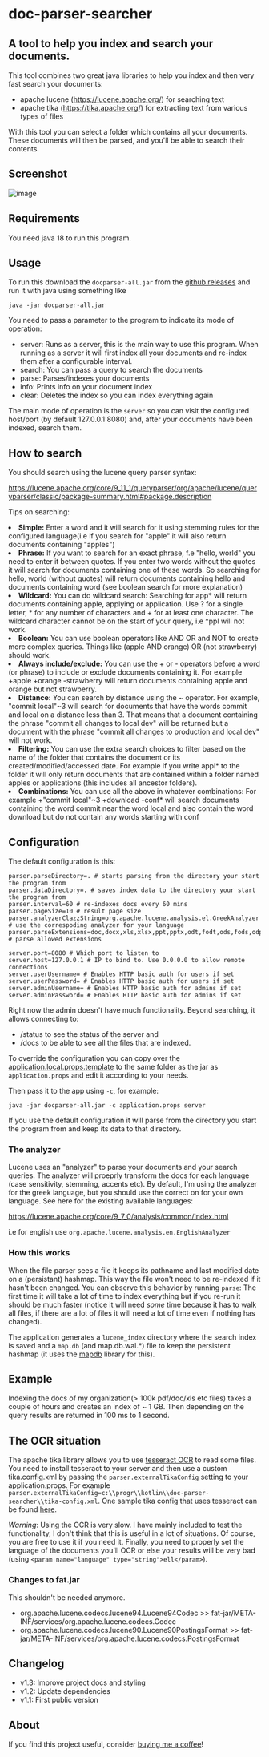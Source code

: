 # doc-parser-searcher

## A tool to help you index and search your documents.

This tool combines two great java libraries to help you index and then very fast search your documents:

* apache lucene (https://lucene.apache.org/) for searching text
* apache tika (https://tika.apache.org/) for extracting text from various types of files

With this tool you can select a folder which contains all your documents.
These documents will then be parsed, and you'll be able to search their contents. 

## Screenshot

![image](https://github.com/spapas/doc-parser-searcher/assets/3911074/c5a18c9e-3ab5-4a7a-8c93-1ad37cd26353)

## Requirements

You need java 18 to run this program.

## Usage

To run this download the `docparser-all.jar` from the 
[github releases](https://github.com/spapas/doc-parser-searcher/releases)
and run it with java using something like 

```
java -jar docparser-all.jar 
```

You need to pass a parameter to the program to indicate its mode of operation:

* server: Runs as a server, this is the main way to use this program. When running as a server it will first index all your documents and re-index them after a configurable interval.
* search: You can pass a query to search the documents
* parse: Parses/indexes your documents
* info: Prints info on your document index
* clear: Deletes the index so you can index everything again

The main mode of operation is the `server` so you can visit the configured host/port (by default 127.0.0.1:8080) and, after your documents have been indexed, search them. 

## How to search

You should search using the lucene query parser syntax:

https://lucene.apache.org/core/9_11_1/queryparser/org/apache/lucene/queryparser/classic/package-summary.html#package.description

Tips on searching:
<li><b>Simple:</b> Enter a word and it will search for it using stemming rules for the configured language(i.e if you search for "apple" it will also return documents containing "apples")</li>
<li><b>Phrase:</b> If you want to search for an exact phrase, f.e "hello, world" you need to enter it between quotes. If you enter two words without the quotes it will search for documents containing one of these words. So searching for hello, world (without quotes) will return documents containing hello and documents containing word (see boolean search for more explanation)</li>
<li><b>Wildcard:</b> You can do wildcard search: Searching for app* will return documents containing apple, applying or application. Use ? for a single letter, * for any number of characters and + for at least one character. The wildcard character cannot be on the start of your query, i.e *ppl will not work.</li>
<li><b>Boolean:</b> You can use boolean operators like AND OR and NOT to create more complex queries. Things like (apple AND orange) OR (not strawberry) should work. </li>
<li><b>Always include/exclude:</b> You can use the + or - operators before a word (or phrase) to include or exclude documents containing it. For example +apple +orange -strawberry will return documents containing apple and orange but not strawberry.</li>
<li><b>Distance:</b> You can search by distance using the ~ operator. For example, "commit local"~3 will search for documents that have the words commit and local on a distance less than 3. That means that a document containing the phrase "commit all changes to local dev" will be returned but a document with the phrase "commit all changes to production and local dev" will not work.</li>
<li><b>Filtering:</b> You can use the extra search choices to filter based on the name of the folder that contains the document or its created/modified/accessed date. For example if you write appl* to the folder it will only return documents that are contained within a folder named apples or applications (this includes all ancestor folders).</li>
<li><b>Combinations:</b> You can use all the above in whatever combinations: For example +"commit local"~3 +download -conf* will search documents containing the word commit near the word local and also contain the word download but do not contain any words starting with conf</li>

## Configuration

The default configuration is this:

```
parser.parseDirectory=. # starts parsing from the directory your start the program from 
parser.dataDirectory=. # saves index data to the directory your start the program from
parser.interval=60 # re-indexes docs every 60 mins
parser.pageSize=10 # result page size
parser.analyzerClazzString=org.apache.lucene.analysis.el.GreekAnalyzer # use the correspoding analyzer for your language
parser.parseExtensions=doc,docx,xls,xlsx,ppt,pptx,odt,fodt,ods,fods,odp,fodp,txt,html,md,rst,rtf,pdf # parse allowed extensions 

server.port=8080 # Which port to listen to
server.host=127.0.0.1 # IP to bind to. Use 0.0.0.0 to allow remote connections 
server.userUsername= # Enables HTTP basic auth for users if set
server.userPassword= # Enables HTTP basic auth for users if set
server.adminUsername= # Enables HTTP basic auth for admins if set
server.adminPassword= # Enables HTTP basic auth for admins if set
```

Right now the admin doesn't have much functionality. Beyond
searching, it allows connecting to:

* /status to see the status of the server and 
* /docs to be able to see all the files that are indexed. 

To override the configuration you can copy over the
[application.local.props.template](https://github.com/spapas/doc-parser-searcher/blob/master/application.local.props.template)
to the same folder as the jar as `application.props` and edit it according to your needs.

Then pass it to the app using `-c`, for example:

`java -jar docparser-all.jar -c application.props server`

If you use the default configuration it will parse from the directory
you start the program from and keep its data to that directory.

### The analyzer

Lucene uses an "analyzer" to parse your documents and your search queries. The 
analyzer will proeprly transform the docs for each language (case sensitivity,
stemming, accents etc). By default, I'm using the analyzer for the greek
language, but you should use the correct on for your own language. See 
here for the existing available languages: 

https://lucene.apache.org/core/9_7_0/analysis/common/index.html

i.e for english use  `org.apache.lucene.analysis.en.EnglishAnalyzer`

### How this works

When the file parser sees a file it keeps its pathname and last modified date on a (persistant)
hashmap. This way the file won't need to be re-indexed if it hasn't been changed. You can observe this behavior
by running `parse`: The first time it will take a lot of time to index everything but if you re-run 
it should be much faster (notice it will need *some* time because it has to walk all files, if there are
a lot of files it will need a lot of time even if nothing has changed).

The application generates a `lucene_index` directory where the search 
index is saved and a `map.db` (and map.db.wal.*) file to keep the 
persistent hashmap (it uses the [mapdb](https://mapdb.org/) library for this).

## Example

Indexing the docs of my organization(> 100k pdf/doc/xls etc files) takes a couple of hours and creates an index of ~ 1 GB. 
Then depending on the query results are returned in 100 ms to 1 second.  

## The OCR situation

The apache tika library allows you to use [tesseract OCR](https://github.com/tesseract-ocr/tesseract)
to read some files. You need to install tesseract to your server and then use a 
custom tika.config.xml by passing the `parser.externalTikaConfig` setting to 
your application.props. For example `parser.externalTikaConfig=c:\\progr\\kotlin\\doc-parser-searcher\\tika-config.xml`.
One sample tika config that uses tesseract can be found [here](https://github.com/spapas/doc-parser-searcher/blob/master/tika-config-ocr.xml).

*Warning*: Using the OCR is very slow. I have mainly included to test the functionality, I don't think that this is useful
in a lot of situations. Of course, you are free to use it if you need it. Finally, you need to properly set the language of the
documents you'll OCR or else your results will be very bad (using `<param name="language" type="string">ell</param>`).


### Changes to fat.jar

This shouldn't be needed anymore.

- org.apache.lucene.codecs.lucene94.Lucene94Codec >> fat-jar/META-INF/services/org.apache.lucene.codecs.Codec
- org.apache.lucene.codecs.lucene90.Lucene90PostingsFormat >> fat-jar/META-INF/services/org.apache.lucene.codecs.PostingsFormat


## Changelog

- v1.3: Improve project docs and styling
- v1.2: Update dependencies
- v1.1: First public version
 
## About
If you find this project useful, consider
<a href="https://buymeacoffee.com/spapas">buying me a coffee</a>!